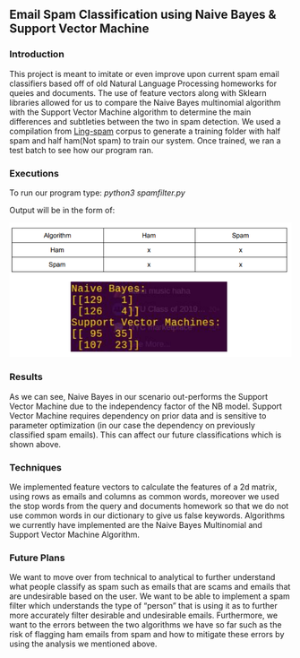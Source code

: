 Email Spam Classification using Naive Bayes & Support Vector Machine
--------------------------------------------------------------------

### Introduction

This project is meant to imitate or even improve upon current spam email classifiers based off of old Natural Language  Processing homeworks for queies and documents. The use of feature vectors along with Sklearn libraries allowed for us to compare the Naive Bayes multinomial algorithm with the Support Vector Machine algorithm to determine the main differences and subtleties between the two in spam detection. We used a compilation from [Ling-spam](http://www.aueb.gr/users/ion/data/lingspam_public.tar.gz) corpus to generate a training folder with half spam and half ham(Not spam) to train our system. Once trained, we ran a test batch to see how our program ran.

### Executions

To run our program type: *python3 spamfilter.py*

Output will be in the form of: 

![Classification Data](https://github.com/jw4106/EmailSpamFilter/blob/master/nlp_graphs.png)

### Results

As we can see, Naive Bayes in our scenario out-performs the Support Vector Machine due to the independency factor of the NB model. Support Vector Machine requires dependency on prior data and is sensitive to parameter optimization (in our case the dependency on previously classified spam emails). This can affect our future classifications which is shown above. 

### Techniques 

We implemented feature vectors to calculate the features of a 2d matrix, using rows as emails and columns as common words, moreover we used the stop words from the query and documents homework so that we do not use common words in our dictionary to give us false
keywords. Algorithms we currently have implemented are the Naive Bayes Multinomial and Support Vector Machine Algorithm.

### Future Plans 

We want to move over from technical to analytical to further understand what people classify as spam such as emails that are scams and emails that are undesirable based on the user. We want to be able to implement a spam filter which understands the type of “person” that is using it as to further more accurately filter desirable and undesirable emails. Furthermore, we want to the errors between the two algorithms we have so far such as the risk of flagging ham emails from spam and how to mitigate these errors by using the analysis we mentioned above.
